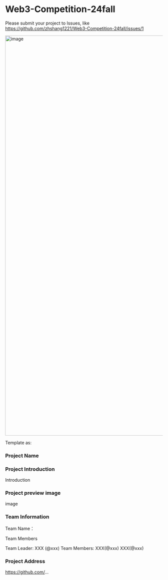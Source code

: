 # Web3-Competition-24fall

Please submit your project to Issues, like https://github.com/zhshang1221/Web3-Competition-24fall/issues/1

<img width="1277" alt="image" src="https://github.com/user-attachments/assets/22e3034a-2e43-43cf-a699-fabc2467cfc7">

Template as:

### Project Name

### Project Introduction
Introduction

### Project preview image
image

### Team Information
Team Name：

Team Members

Team Leader: XXX (@xxx)
Team Members:
XXX(@xxx)
XXX(@xxx)

### Project Address
https://github.com/...
